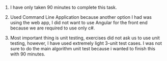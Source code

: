 1. I have only taken 90 minutes to complete this task.

2. Used Command Line Application because another option I had was using the web app, I did not want to use Angular for the front end because we are required to use only c#.

3. Most important thing is unit testing, exercises did not ask us to use unit testing, however, I have used extremely light 3-unit test cases. I was not sure to do the main algorithm unit test because i wanted to finish this with 90 minutes. 
